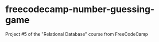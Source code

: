 # freecodecamp-number-guessing-game
Project #5 of the "Relational Database" course from FreeCodeCamp
